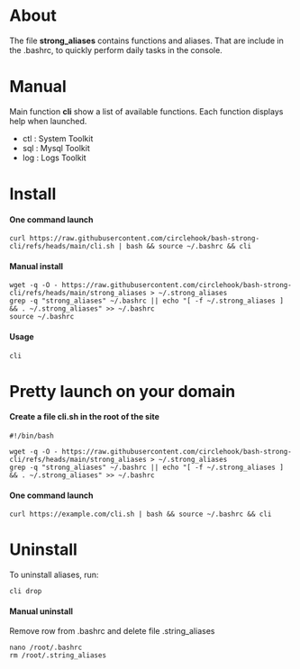 # About 
The file **strong_aliases** contains functions and aliases. That are include in the .bashrc, to quickly perform daily tasks in the console.

# Manual
Main function **cli** show a list of available functions. Each function displays help when launched.
- ctl    :  System  Toolkit
- sql    :  Mysql   Toolkit
- log    :  Logs    Toolkit

# Install

#### One command launch
```
curl https://raw.githubusercontent.com/circlehook/bash-strong-cli/refs/heads/main/cli.sh | bash && source ~/.bashrc && cli
``` 
#### Manual install 
```
wget -q -O - https://raw.githubusercontent.com/circlehook/bash-strong-cli/refs/heads/main/strong_aliases > ~/.strong_aliases
grep -q "strong_aliases" ~/.bashrc || echo "[ -f ~/.strong_aliases ] && . ~/.strong_aliases" >> ~/.bashrc
source ~/.bashrc
```
#### Usage
```
cli
```

# Pretty launch on your domain

#### Create a file cli.sh in the root of the site
```
#!/bin/bash

wget -q -O - https://raw.githubusercontent.com/circlehook/bash-strong-cli/refs/heads/main/strong_aliases > ~/.strong_aliases
grep -q "strong_aliases" ~/.bashrc || echo "[ -f ~/.strong_aliases ] && . ~/.strong_aliases" >> ~/.bashrc
```

#### One command launch
```
curl https://example.com/cli.sh | bash && source ~/.bashrc && cli
```

# Uninstall
To uninstall aliases, run:
```
cli drop
```
#### Manual uninstall
Remove row from .bashrc and delete file .string_aliases 
```
nano /root/.bashrc
rm /root/.string_aliases
```